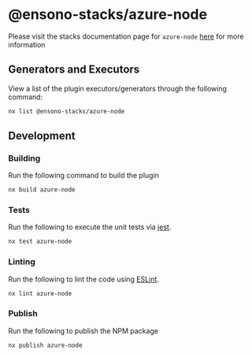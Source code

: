 # @ensono-stacks/azure-node

Please visit the stacks documentation page for `azure-node`
[here](https://stacks.ensono.com/docs/nx/azure-node/ensono-stacks-azure-node) for
more information

## Generators and Executors

View a list of the plugin executors/generators through the following command:

```bash
nx list @ensono-stacks/azure-node
```

## Development

### Building

Run the following command to build the plugin

```bash
nx build azure-node
```

### Tests

Run the following to execute the unit tests via [jest](https://jestjs.io/).

```bash
nx test azure-node
```

### Linting

Run the following to lint the code using [ESLint](https://eslint.org/).

```bash
nx lint azure-node
```

### Publish

Run the following to publish the NPM package

```bash
nx publish azure-node
```

